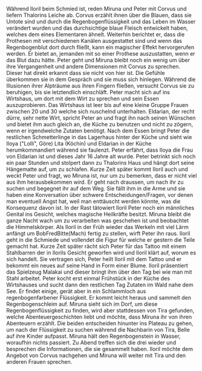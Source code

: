 Während Iloril beim Schmied ist, reden Miruna und Peter mit Corvus und liefern Thalorins Leiche ab.
Corvus erzählt ihnen über die Blauen, dass sie Untote sind und durch die Regenbogenflüssigkeit und das Leben im Wasser verändert wurden und das durchsichtige blaue Fleisch entwickelt haben, welches dem eines Elementaren ähnelt. Weiterhin berichtet er, dass die Prothesen mit verschiedenen Kanälen ausgestattet sind und wenn das Regenbogenblut dort durch fließt, kann ein magischer Effekt hervorgerufen werden. Er bietet an, jemanden mit so einer Prothese auszustatten, wenn er das Blut dazu hätte. 
Peter geht und Miruna bleibt noch ein wenig um über ihre Vergangenheit und andere Dimensionen mit Corvus zu sprechen. Dieser hat direkt erkannt dass sie nicht von hier ist.
Die Gefühle überkommen sie in dem Gespräch und sie muss sich hinlegen. Während die Illusionen ihrer Alpträume aus ihren Fingern fließen, versucht Corvus sie zu beruhigen, bis sie letztendlich einschläft.
Peter macht sich auf ins Wirtshaus, um dort mit dem Wirt zu sprechen und sein Essen auszuprobieren. Das Wirtshaus ist leer bis auf eine kleine Gruppe Frauen zwischen 20 und 30 welche sich nuschelnd unterhalten.
Eldarian, der recht dürre, sehr nette Wirt, spricht Peter an und fragt ihn nach seinen Wünschen und bietet ihm auch gleich an, die Küche zu benutzen und nicht zu zögern, wenn er irgendwelche Zutaten benötigt. Nach dem Essen bringt Peter die restlichen Schmetterlinge in das Lagerhaus hinter der Küche und sieht wie Iloya ("Lolli", Göre) Lita (Köchin) und Eldarian in der Küche herumkommandiert während sie faulenzt. Peter erfährt, dass Iloya die Frau von Eldarian ist und dieses Jahr 16 Jahre alt wurde. Peter betrinkt sich noch ein paar Stunden und stolpert dann zu Thalorins Haus und hängt dort seine Hängematte auf, um zu schlafen.
Kurze Zeit später kommt Iloril auch und weckt Peter und fragt, wo Miruna ist, nur um zu bemerken, dass er nicht viel aus ihm herausbekommen wird. Er geht nach draussen, um nach ihr zu suchen und begegnet ihr auf dem Weg. Sie fällt ihm in die Arme und sie haben eine Konversation über schwere Entscheidungen/Fragen, vor denen man eventuell Angst hat, weil man enttäuscht werden könnte, was die Konsequenz davon ist. In der Rast tätowiert Iloril Peter noch ein männliches Genital ins Gesicht, welches magische Heilkräfte besitzt. Miruna bleibt die ganze Nacht wach um zu verarbeiten was geschehen ist und beobachtet die Himmelskörper. Als Iloril in der Früh wieder das Werkeln mit viel Lärm anfängt um BobFredBitte(Mach) fertig zu stellen, wirft Peter ihn raus.
Iloril geht in die Schmiede und vollendet die Figur für welche er gestern die Teile gemacht hat. Kurze Zeit später rächt sich Peter für das Tattoo mit einem Stahlbarren der in Ilorils Gesicht geworfen wird und Iloril klärt auf, worum es sich handelt. Sie vertragen sich, Peter heilt Iloril mit dem Tattoo und er bekommt ein neues auf seine Hand in Form einer Blume.
Iloril präsentiert das Spielzeug Malakai und dieser bringt ihm über den Tag bei wie man mit Stahl arbeitet.
Peter kocht erst einmal Frühstück in der Küche des Wirtshauses und sucht dann den restlichen Tag Zutaten im Wald nahe dem See. Er findet einige, gerät aber in ein Schlammloch aus regenbogenfarbener Flüssigkeit. Er kommt leicht heraus und sammelt den Regenbogenschleim auf.
Miruna sieht sich im Dorf, um diese Regenbogenflüssigkeit zu finden, wird aber stattdessen von Tira gefunden, welche Abenteuergeschichten liebt und möchte, dass Miruna ihr von ihren Abenteuern erzählt. Die beiden entscheiden hinunter ins Plateau zu gehen, um nach der Flüssigkeit zu suchen während die Nachbarin von Tira, Belle auf ihre Kinder aufpasst.
Miruna hält den Regenbogenstein in Wasser, woraufhin nichts passiert.
Zu Abend treffen sich die drei wieder und besprechen die Informationen, die sie gesammelt haben. Iloril möchte dem Angebot von Corvus nachgehen und Miruna will weiter mit Tira und den anderen Frauen sprechen.